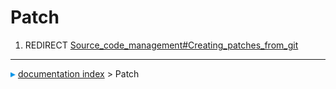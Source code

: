 # Patch
1.  REDIRECT [Source\_code\_management\#Creating\_patches\_from\_git](Source_code_management#Creating_patches_from_git.md)



---
![](images/Right_arrow.png) [documentation index](../README.md) > Patch
